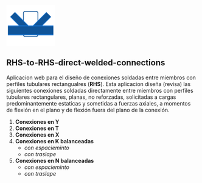 
![logo](/icono-128.png)  

RHS-to-RHS-direct-welded-connections
----------------------------------------
Aplicacion web para el diseño de conexiones soldadas entre miembros con perfiles tubulares rectangualres (**RHS**).
Esta aplicacion diseña (revisa) las siguientes conexiones soldadas directamente entre miembros con perfiles tubulares rectangulares, planas, no reforzadas, solicitadas a cargas predominantemente estaticas y sometidas a fuerzas axiales, a momentos de flexión en el plano y de flexión fuera del plano de la conexión.

1. **Conexiones en Y** 
2. **Conexiones en T** 
3. **Conexiones en X** 
4. **Conexiones en K balanceadas** 
	- *con espacieminto* 
	- *con traslape*  
5. **Conexiones en N balanceadas** 
	- *con espacieminto* 
	- *con traslape* 



